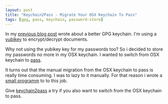 ```yaml
---
layout: post
title: "Keychain2Pass - Migrate Your OSX Keychain To Pass"
tags: [gpg, pass, keychain, password-store]
---
```


In my [previous blog post](http://mbauhardt.github.io/2017/03/03/a-better-gpg-keychain.html) wrote about a better GPG keychain. I'm using a [yubikey](https://www.yubico.com) to encrypt/decrypt documents.

Why not using the yubikey key for my passwords too?
So i decided to store my passwords no more in my OSX keychain. I wanted to switch from OSX keychain to [pass](http://www.passwordstore.org).

It turns out that the manual migration from the OSX keychain to pass is really time consuming. I was to lazy to it manually. For that reason i wrote a [small programm](https://github.com/mbauhardt/keychain2pass) to to this job.

Give [keychain2pass](https://github.com/mbauhardt/keychain2pass) a try if you also want to switch from the OSX keychain to pass.
